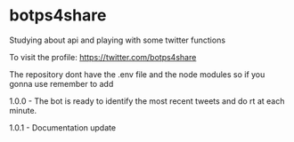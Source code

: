 # botps4share

Studying about api and playing with some twitter functions

To visit the profile: https://twitter.com/botps4share

The repository dont have the .env file and the node modules so if you gonna use remember to add

1.0.0 - The bot is ready to identify the most recent tweets and do rt at each minute.

1.0.1 - Documentation update
